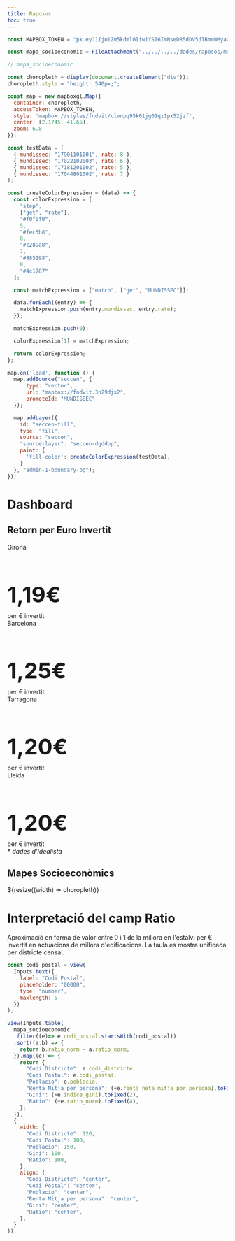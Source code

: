 ```yaml
---
title: Raposos
toc: true
---
```


```js
const MAPBOX_TOKEN = "pk.eyJ1IjoiZm5kdml0IiwiYSI6ImNseDR5dDV5dTBmeWMyaXNjemRkbDA3cHEifQ.HgSEJBTQzDFB-qBS2C4dvg";
```

```js
const mapa_socioeconomic = FileAttachment("../../../../dades/raposos/mapa_socioeconomic.csv").csv();
```

```js
// mapa_socioeconomic
```

```js 
const choropleth = display(document.createElement("div"));
choropleth.style = "height: 540px;";

const map = new mapboxgl.Map({
  container: choropleth,
  accessToken: MAPBOX_TOKEN,
  style: 'mapbox://styles/fndvit/clvnpq95k01jg01qz1px52jzf',
  center: [2.1745, 41.65],
  zoom: 6.8
});

const testData = [
  { mundissec: "17901101001", rate: 8 },
  { mundissec: "17022102003", rate: 6 },
  { mundissec: "17181201002", rate: 5 },
  { mundissec: "17044801002", rate: 7 }
];

const createColorExpression = (data) => {
  const colorExpression = [
    "step",
    ["get", "rate"],
    "#f0f0f0",
    5,
    "#fec3b8",
    6,
    "#c289a8",
    7,
    "#885198",
    8,
    "#4c1787"
  ];

  const matchExpression = ["match", ["get", "MUNDISSEC"]];

  data.forEach((entry) => {
    matchExpression.push(entry.mundissec, entry.rate);
  });

  matchExpression.push(0);

  colorExpression[1] = matchExpression;

  return colorExpression;
};

map.on('load', function () {
  map.addSource("seccen", {
      type: "vector",
      url: "mapbox://fndvit.3n29djx2",
      promoteId: "MUNDISSEC"
  });

  map.addLayer({
    id: "seccen-fill",
    type: "fill",
    source: "seccen",
    "source-layer": "seccen-dgddop",
    paint: {
      'fill-color': createColorExpression(testData),
    }
  }, "admin-1-boundary-bg");
});
```

# Dashboard

## Retorn per Euro Invertit
<div class="grid grid-cols-4">
  <div class="card grid-colspan-1">
    Girona
    <h1 style="margin-bottom: 10px; font-size: 50px;">1,19€</h1>
    per € invertit
  </div>
  <div class="card grid-colspan-1">
    Barcelona
    <h1 style="margin-bottom: 10px; font-size: 50px;">1,25€</h1>
    per € invertit
  </div>
  <div class="card grid-colspan-1">
    Tarragona
    <h1 style="margin-bottom: 10px; font-size: 50px;">1,20€</h1>
    per € invertit
  </div>
  <div class="card grid-colspan-1">
    Lleida
    <h1 style="margin-bottom: 10px; font-size: 50px;">1,20€</h1>
    per € invertit
  </div>
</div>
<i>* dades d'Idealista</i>

## Mapes Socioeconòmics
<div class="grid grid-cols-3">
  <div class="card">
  ${resize((width) => choropleth)}
  </div>
  <div class="card">

  </div>
  <div class="card">

  </div>
</div>

<div class="grid grid-cols-3">
  <div class="card grid-colspan-3">

  </div>  
</div>

<div class="card">
  <h1>Interpretació del camp Ratio</h1>

  Aproximació en forma de valor entre 0 i 1 de la millora en l'estalvi per € invertit en actuacions de millora d'edificacions. La taula es mostra unificada per districte censal.
</div>


```js
const codi_postal = view(
  Inputs.text({
    label: "Codi Postal",
    placeholder: "00000",
    type: "number",
    maxlength: 5
  })
);
```

```js
view(Inputs.table(
  mapa_socioeconomic
  .filter((e)=> e.codi_postal.startsWith(codi_postal))
  .sort((a,b) => {
    return b.ratio_norm - a.ratio_norm;
  }).map((e) => {
    return {
      "Codi Districte": e.codi_districte,
      "Codi Postal": e.codi_postal,
      "Poblacio": e.poblacio,
      "Renta Mitja per persona": (+e.renta_neta_mitja_por_persona).toFixed(2),
      "Gini": (+e.indice_gini).toFixed(2),
      "Ratio": (+e.ratio_norm).toFixed(4),
    };
  }),
  {
    width: {
      "Codi Districte": 120,
      "Codi Postal": 100,
      "Poblacio": 150,
      "Gini": 100,
      "Ratio": 100,
    },
    align: {
      "Codi Districte": "center",
      "Codi Postal": "center",
      "Poblacio": "center",
      "Renta Mitja per persona": "center",
      "Gini": "center",
      "Ratio": "center",
    },
  }
));
```